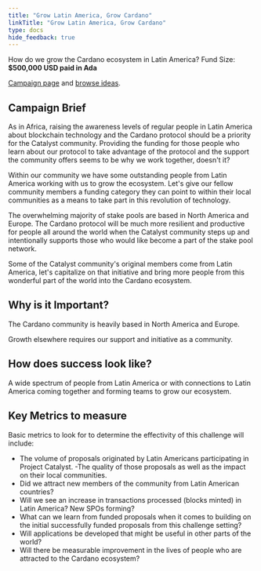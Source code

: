 ```yaml
---
title: "Grow Latin America, Grow Cardano"
linkTitle: "Grow Latin America, Grow Cardano"
type: docs
hide_feedback: true
---
```

How do we grow the Cardano ecosystem in Latin America?
Fund Size: **$500,000 USD paid in Ada**

[Campaign page](https://cardano.ideascale.com/a/campaign-home/26242) and [browse ideas](https://cardano.ideascale.com/a/ideas/top/campaign-filter/byids/campaigns/26242/stage/unspecified).

## Campaign Brief
As in Africa, raising the awareness levels of regular people in Latin America about blockchain technology and the Cardano protocol should be a priority for the Catalyst community. Providing the funding for those people who learn about our protocol to take advantage of the protocol and the support the community offers seems to be why we work together, doesn't it?

Within our community we have some outstanding people from Latin America working with us to grow the ecosystem. Let's give our fellow community members a funding category they can point to within their local communities as a means to take part in this revolution of technology.

The overwhelming majority of stake pools are based in North America and Europe. The Cardano protocol will be much more resilient and productive for people all around the world when the Catalyst community steps up and intentionally supports those who would like become a part of the stake pool network.

Some of the Catalyst community's original members come from Latin America, let's capitalize on that initiative and bring more people from this wonderful part of the world into the Cardano ecosystem.

## Why is it Important?
The Cardano community is heavily based in North America and Europe.

Growth elsewhere requires our support and initiative as a community.

## How does success look like?
A wide spectrum of people from Latin America or with connections to Latin America coming together and forming teams to grow our ecosystem.

## Key Metrics to measure
Basic metrics to look for to determine the effectivity of this challenge will include:

- The volume of proposals originated by Latin Americans participating in Project Catalyst.
-The quality of those proposals as well as the impact on their local communities.
- Did we attract new members of the community from Latin American countries?
- Will we see an increase in transactions processed (blocks minted) in Latin America? New SPOs forming?
- What can we learn from funded proposals when it comes to building on the initial successfully funded proposals from this challenge setting?
- Will applications be developed that might be useful in other parts of the world?
- Will there be measurable improvement in the lives of people who are attracted to the Cardano ecosystem?
